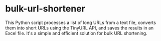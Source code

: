 # bulk-url-shortener
This Python script processes a list of long URLs from a text file, converts them into short URLs using the TinyURL API, and saves the results in an Excel file. It's a simple and efficient solution for bulk URL shortening.

